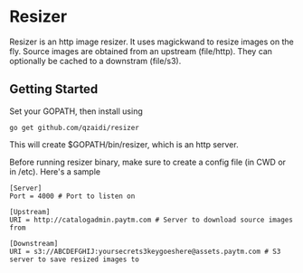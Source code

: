 # Resizer 

Resizer is an http image resizer. It uses magickwand to resize images on the fly.
Source images are obtained from an upstream (file/http). They can optionally be cached to a downstram (file/s3).

## Getting Started

Set your GOPATH, then install using

~~~
go get github.com/qzaidi/resizer
~~~

This will create $GOPATH/bin/resizer, which is an http server.

Before running resizer binary, make sure to create a config file (in CWD or in /etc). Here's a sample

~~~
[Server]
Port = 4000 # Port to listen on

[Upstream]
URI = http://catalogadmin.paytm.com # Server to download source images from

[Downstream]
URI = s3://ABCDEFGHIJ:yoursecrets3keygoeshere@assets.paytm.com # S3 server to save resized images to
~~~
